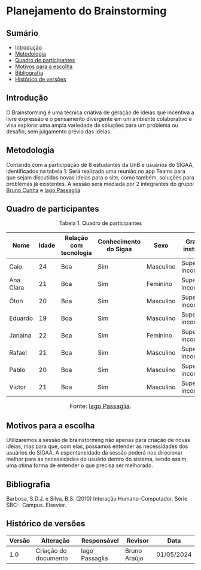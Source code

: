 
# Planejamento do Brainstorming

## Sumário 
* [Introdução](#Introdução)
* [Metodologia](#Metodologia)
* [Quadro de participantes](#Quadro-de-participantes)
* [Motivos para a escolha](#Motivos-para-a-escolha)
* [Bibliografia](#Bibliografia)
* [Histórico de versões](#Histórico-de-versões)

## Introdução
O Brainstorming é uma técnica criativa de geração de ideias que incentiva a livre expressão e o pensamento divergente em um ambiente colaborativo e visa explorar uma ampla variedade de soluções para um problema ou desafio, sem julgamento prévio das ideias.

## Metodologia

Contando com a participação de 8 estudantes da UnB e usuários do SIGAA, identificados na tabela 1. Será realizado uma reunião no app Teams para que sejam discutidas novas ideias para o site, como também, soluções para problemas já existentes. A sessão será mediada por 2 integrantes do grupo: [Bruno Cunha](https://github.com/brunocva) e [Iago Passaglia](https://github.com/paxxaglia)

## Quadro de participantes 

<p align="center"> Tabela 1. Quadro de participantes </p>

| Nome   | Idade | Relação com tecnologia | Conhecimento do Sigaa    | Sexo        | Grau de instrução | Data |
|--------|---------------|----------------|----------------|----------------|------------|------------|
| Caio      |  24    |    Boa    | Sim | Masculino | Superior incompleto | 01/05/2024|
| Ana Clara |  21    |    Boa    | Sim | Feminino | Superior incompleto | 01/05/2024|
| Óton      |  20    |    Boa    | Sim | Masculino | Superior incompleto | 01/05/2024|
| Eduardo   |  19    |    Boa    | Sim | Masculino | Superior incompleto | 01/05/2024|
| Janaina   |  22    |    Boa    | Sim | Feminino | Superior incompleto | 01/05/2024|
| Rafael    |  21    |    Boa    | Sim | Masculino | Superior incompleto | 01/05/2024|
| Pablo     |  20    |    Boa    | Sim | Masculino | Superior incompleto | 01/05/2024|
| Victor    |  21    |    Boa    | Sim | Masculino | Superior incompleto | 01/05/2024|

<font size="3"><p style="text-align: center">Fonte: [Iago Passaglia](https://github.com/paxxaglia).</p></font>


## Motivos para a escolha

Utilizaremos a sessão de brainstorming não apenas para criação de novas ideias, mas para que, com elas, possamos entender as necessidades dos usuários do SIGAA. A espontaneidade da sessão poderá nos direcionar melhor para as necessidades do usuário dentro do sistema, sendo assim, uma otima forma de entender o que precisa ser melhorado.

## Bibliografia

Barbosa, S.D.J. e Silva, B.S. (2010) Interação Humano-Computador. Série SBC-. Campus. Elsevier.

## Histórico de versões

| Versão | Alteração                     | Responsável    | Revisor         | Data       |
|--------|-------------------------------|----------------|---------------- |------------|
| 1.0    | Criação do documento          | Iago Passaglia | Bruno Araújo | 01/05/2024 |
